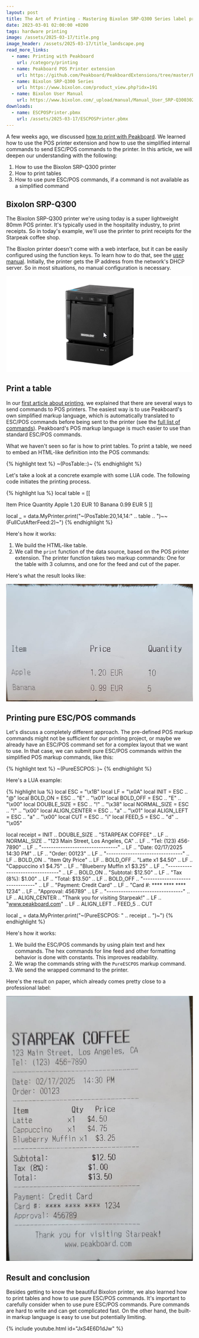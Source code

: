 ```yaml
---
layout: post
title: The Art of Printing - Mastering Bixolon SRP-Q300 Series label printer with with enhanced ESC/POS commands and tables
date: 2023-03-01 02:00:00 +0200
tags: hardware printing
image: /assets/2025-03-17/title.png
image_header: /assets/2025-03-17/title_landscape.png
read_more_links:
  - name: Printing with Peakboard
    url: /category/printing
  - name: Peakboard POS Printer extension
    url: https://github.com/Peakboard/PeakboardExtensions/tree/master/POSPrinter
  - name: Bixolon SRP-Q300 Series
    url: https://www.bixolon.com/product_view.php?idx=191
  - name: Bixolon User Manual
    url: https://www.bixolon.com/_upload/manual/Manual_User_SRP-Q300302_ENG_V2.00.pdf
downloads:
  - name: ESCPOSPrinter.pbmx
    url: /assets/2025-03-17/ESCPOSPrinter.pbmx
---
```

A few weeks ago, we discussed [how to print with Peakboard](/The-Art-of-Printing-Getting-started-with-label-printing-on-Seiko-SLP720RT.html). We learned how to use the POS printer extension and how to use the simplified internal commands to send ESC/POS commands to the printer. In this article, we will deepen our understanding with the following:

1. How to use the Bixolon SRP-Q300 printer
2. How to print tables
3. How to use pure ESC/POS commands, if a command is not available as a simplified command

## Bixolon SRP-Q300

The Bixolon SRP-Q300 printer we're using today is a super lightweight 80mm POS printer. It's typically used in the hospitality industry, to print receipts. So in today's example, we'll use the printer to print receipts for the Starpeak coffee shop. 

The Bixolon printer doesn't come with a web interface, but it can be easily configured using the function keys. To learn how to do that, see the [user manual](https://www.bixolon.com/_upload/manual/Manual_User_SRP-Q300302_ENG_V2.00.pdf). Initially, the printer gets the IP address from the network's DHCP server. So in most situations, no manual configuration is necessary.

![image](/assets/2025-03-17/010.png)

## Print a table

In our [first article about printing](https://how-to-dismantle-a-peakboard-box.com/The-Art-of-Printing-Getting-started-with-label-printing-on-Seiko-SLP720RT.html), we explained that there are several ways to send commands to POS printers. The easiest way is to use Peakboard's own simplified markup language, which is automatically translated to ESC/POS commands before being sent to the printer (see the [full list of commands](https://github.com/Peakboard/PeakboardExtensions/tree/master/POSPrinter)). Peakboard's POS markup language is much easier to use than standard ESC/POS commands.

What we haven't seen so far is how to print tables. To print a table, we need to embed an HTML-like definition into the POS commands:

{% highlight text %}
~(PosTable:<CommaSeparatedColumnsWith>:<ActualHTMLStyleTable>)~
{% endhighlight %}

Let's take a look at a concrete example with some LUA code. The following code initiates the printing process. 

{% highlight lua %}
local table = [[
<tr>
    <th>Item</th>
    <th>Price</th>
    <th>Quantity</th>
</tr>
<tr>
    <td>Apple</td>
    <td>1.20 EUR</td>
    <td>10</td>
</tr>
<tr>
    <td>Banana</td>
    <td>0.99 EUR</td>
    <td>5</td>
</tr>
]]

local _ = data.MyPrinter.print("~(PosTable:20,14,14:" .. table .. ")~~(FullCutAfterFeed:2)~")
{% endhighlight %}

Here's how it works:
1. We build the HTML-like table.
2. We call the `print` function of the data source, based on the POS printer extension. The printer function takes two markup commands: One for the table with 3 columns, and one for the feed and cut of the paper.

Here's what the result looks like:

![image](/assets/2025-03-17/020.png)

## Printing pure ESC/POS commands

Let's discuss a completely different approach. The pre-defined POS markup commands might not be sufficient for our printing project, or maybe we already have an ESC/POS command set for a complex layout that we want to use. In that case, we can submit pure ESC/POS commands within the simplified POS markup commands, like this:

{% highlight text %}
~(PureESCPOS: <MyPureCommands>)~
{% endhighlight %}

Here's a LUA example:

{% highlight lua %}
local ESC = "\x1B"
local LF = "\x0A" 
local INIT = ESC .. "@"
local BOLD_ON = ESC .. "E" .. "\x01"
local BOLD_OFF = ESC .. "E" .. "\x00"
local DOUBLE_SIZE = ESC .. "!" .. "\x38"
local NORMAL_SIZE = ESC .. "!" .. "\x00"
local ALIGN_CENTER = ESC .. "a" .. "\x01"
local ALIGN_LEFT = ESC .. "a" .. "\x00"
local CUT = ESC .. "i"
local FEED_5 = ESC .. "d" .. "\x05"

local receipt = INIT ..
    DOUBLE_SIZE .. "STARPEAK COFFEE" .. LF .. NORMAL_SIZE ..
    "123 Main Street, Los Angeles, CA" .. LF ..
    "Tel: (123) 456-7890" .. LF ..
    "--------------------------------" .. LF ..
    "Date: 02/17/2025  14:30 PM" .. LF ..
    "Order: 00123" .. LF ..
    "--------------------------------" .. LF ..
    BOLD_ON .. "Item           Qty   Price" .. LF .. BOLD_OFF ..
    "Latte         x1   $4.50" .. LF ..
    "Cappuccino    x1   $4.75" .. LF ..
    "Blueberry Muffin x1  $3.25" .. LF ..
    "--------------------------------" .. LF ..
    BOLD_ON .. "Subtotal:           $12.50" .. LF ..
    "Tax (8%):          $1.00" .. LF ..
    "Total:             $13.50" .. LF .. BOLD_OFF ..
    "--------------------------------" .. LF ..
    "Payment: Credit Card" .. LF ..
    "Card #: **** **** **** 1234" .. LF ..
    "Approval: 456789" .. LF ..
    "--------------------------------" .. LF ..
    ALIGN_CENTER ..
    "Thank you for visiting Starpeak!" .. LF ..
    "www.peakboard.com" .. LF ..
    ALIGN_LEFT ..
    FEED_5 ..
    CUT

local _ = data.MyPrinter.print("~(PureESCPOS: " .. receipt .. ")~")
{% endhighlight %}

Here's how it works:
1. We build the ESC/POS commands by using plain text and hex commands. The hex commands for line feed and other formatting behavior is done with constants. This improves readability.
2. We wrap the commands string with the `PureESCPOS` markup command.
3. We send the wrapped command to the printer.

Here's the result on paper, which already comes pretty close to a professional label:

![image](/assets/2025-03-17/030.png)

## Result and conclusion

Besides getting to know the beautiful Bixolon printer, we also learned how to print tables and how to use pure ESC/POS commands. It's important to carefully consider when to use pure ESC/POS commands. Pure commands are hard to write and can get complicated fast. On the other hand, the built-in markup language is easy to use but potentially limiting.

{% include youtube.html id="JxS4E6D1dJw" %}
